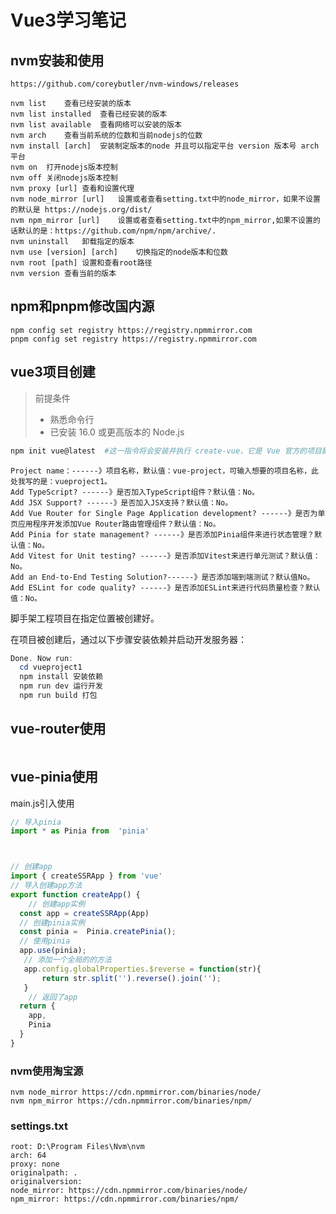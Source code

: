 # Vue3学习笔记
## nvm安装和使用


```plain
https://github.com/coreybutler/nvm-windows/releases
```

```shell
nvm list	查看已经安装的版本
nvm list installed	查看已经安装的版本
nvm list available	查看网络可以安装的版本
nvm arch	查看当前系统的位数和当前nodejs的位数
nvm install [arch]	安装制定版本的node 并且可以指定平台 version 版本号 arch 平台
nvm on	打开nodejs版本控制
nvm off	关闭nodejs版本控制
nvm proxy [url]	查看和设置代理
nvm node_mirror [url]	设置或者查看setting.txt中的node_mirror，如果不设置的默认是 https://nodejs.org/dist/
nvm npm_mirror [url]	设置或者查看setting.txt中的npm_mirror,如果不设置的话默认的是：https://github.com/npm/npm/archive/.
nvm uninstall	卸载指定的版本
nvm use [version] [arch]	切换指定的node版本和位数
nvm root [path]	设置和查看root路径
nvm version	查看当前的版本

```

## npm和pnpm修改国内源


```plain
npm config set registry https://registry.npmmirror.com
pnpm config set registry https://registry.npmmirror.com

```



## vue3项目创建


> 前提条件
>
>  
>
> + 熟悉命令行
> + 已安装 16.0 或更高版本的 Node.js
>



```powershell
npm init vue@latest  #这一指令将会安装并执行 create-vue，它是 Vue 官方的项目脚手架工具。
```



```plain
Project name：------》项目名称，默认值：vue-project，可输入想要的项目名称，此处我写的是：vueproject1。
Add TypeScript? ------》是否加入TypeScript组件？默认值：No。
Add JSX Support? ------》是否加入JSX支持？默认值：No。
Add Vue Router for Single Page Application development? ------》是否为单页应用程序开发添加Vue Router路由管理组件？默认值：No。
Add Pinia for state management? ------》是否添加Pinia组件来进行状态管理？默认值：No。
Add Vitest for Unit testing? ------》是否添加Vitest来进行单元测试？默认值：No。
Add an End-to-End Testing Solution?------》是否添加端到端测试？默认值No。
Add ESLint for code quality? ------》是否添加ESLint来进行代码质量检查？默认值：No。
```



脚手架工程项目在指定位置被创建好。



在项目被创建后，通过以下步骤安装依赖并启动开发服务器：



```powershell
Done. Now run:
  cd vueproject1
  npm install 安装依赖
  npm run dev 运行开发
  npm run build 打包
```



## vue-router使用
```plain

```

## vue-pinia使用


main.js引入使用



```javascript
// 导入pinia
import * as Pinia from  'pinia'



// 创建app
import { createSSRApp } from 'vue'
// 导入创建app方法
export function createApp() {
	// 创建app实例
  const app = createSSRApp(App)
  // 创建pinia实例
  const pinia =  Pinia.createPinia();
  // 使用pinia
  app.use(pinia);
   // 添加一个全局的的方法
   app.config.globalProperties.$reverse = function(str){
	   return str.split('').reverse().join('');
   }
	// 返回了app
  return {
    app,
	Pinia
  }
}
```



### nvm使用淘宝源


```plain
nvm node_mirror https://cdn.npmmirror.com/binaries/node/
nvm npm_mirror https://cdn.npmmirror.com/binaries/npm/
```

### settings.txt
```shell
root: D:\Program Files\Nvm\nvm
arch: 64
proxy: none
originalpath: .
originalversion: 
node_mirror: https://cdn.npmmirror.com/binaries/node/
npm_mirror: https://cdn.npmmirror.com/binaries/npm/
```

